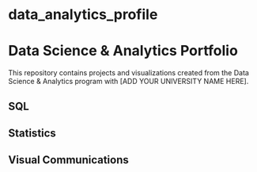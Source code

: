 # data_analytics_profile
# Data Science & Analytics Portfolio
This repository contains projects and visualizations created from the Data Science & Analytics program with [ADD YOUR UNIVERSITY NAME HERE].

## SQL

## Statistics

## Visual Communications
